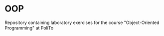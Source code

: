 # OOP
Repository containing laboratory exercises for the course "Object-Oriented Programming" at PoliTo
